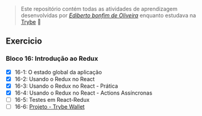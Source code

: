 > Este repositório contém todas as atividades de aprendizagem desenvolvidas por _[Ediberto bonfim de Oliveira](https://www.linkedin.com/in/ediberto-b-oliveira-872926178/)_ enquanto estudava na [Trybe](https://www.betrybe.com/) :rocket:

## Exercicio

 ### Bloco 16: Introdução ao Redux

 - [x] 16-1: O estado global da aplicação
 - [x] 16-2: Usando o Redux no React
 - [x] 16-3: Usando o Redux no React - Prática
 - [x] 16-4: Usando o Redux no React - Actions Assíncronas
 - [ ] 16-5: Testes em React-Redux
 - [ ] 16-6: [Projeto - Trybe Wallet]()
